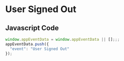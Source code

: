 # User Signed Out

### 

## Javascript Code
```js
window.appEventData = window.appEventData || [];;;
appEventData.push({
  "event": "User Signed Out"
});
```








